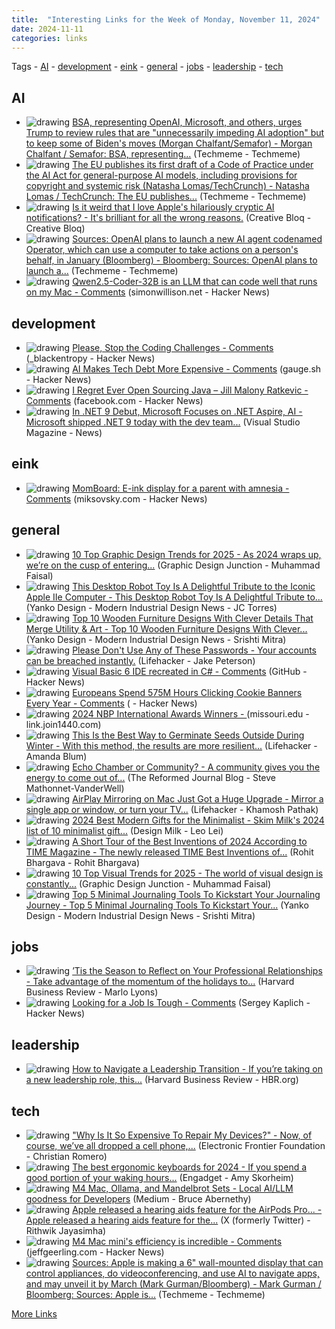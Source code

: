 ```yaml
---
title:  "Interesting Links for the Week of Monday, November 11, 2024"
date: 2024-11-11
categories: links
---
```


Tags  - [AI](#AI) - [development](#development) - [eink](#eink) - [general](#general) - [jobs](#jobs) - [leadership](#leadership) - [tech](#tech)


## AI
- <img src='http://www.techmeme.com/241114/i37.jpg' alt='drawing' style='max-height: 100px;'/>  [BSA, representing OpenAI, Microsoft, and others, urges Trump to review rules that are "unnecessarily impeding AI adoption" but to keep some of Biden's moves (Morgan Chalfant/Semafor) -   Morgan Chalfant / Semafor: BSA, representing...](http://www.techmeme.com/241114/p37#a241114p37) (Techmeme - Techmeme)
- <img src='http://www.techmeme.com/241114/i30.jpg' alt='drawing' style='max-height: 100px;'/>  [The EU publishes its first draft of a Code of Practice under the AI Act for general-purpose AI models, including provisions for copyright and systemic risk (Natasha Lomas/TechCrunch) -   Natasha Lomas / TechCrunch: The EU publishes...](http://www.techmeme.com/241114/p30#a241114p30) (Techmeme - Techmeme)
- <img src='https://cdn.mos.cms.futurecdn.net/gTrcJjwtuonmBP2yVcaXpd.png' alt='drawing' style='max-height: 100px;'/>  [Is it weird that I love Apple's hilariously cryptic AI notifications? - It's brilliant for all the wrong reasons.](https://www.creativebloq.com/tech/is-it-weird-that-i-love-apples-hilariously-cryptic-ai-notifications) (Creative Bloq - Creative Bloq)
- <img src='http://www.techmeme.com/241113/i43.jpg' alt='drawing' style='max-height: 100px;'/>  [Sources: OpenAI plans to launch a new AI agent codenamed Operator, which can use a computer to take actions on a person's behalf, in January (Bloomberg) -   Bloomberg: Sources: OpenAI plans to launch a...](http://www.techmeme.com/241113/p43#a241113p43) (Techmeme - Techmeme)
- <img src='https://news.ycombinator.com/y18.svg' alt='drawing' style='max-height: 100px;'/>  [Qwen2.5-Coder-32B is an LLM that can code well that runs on my Mac - Comments](https://simonwillison.net/2024/Nov/12/qwen25-coder/) (simonwillison.net - Hacker News)

## development
- <img src='https://news.ycombinator.com/y18.svg' alt='drawing' style='max-height: 100px;'/>  [Please, Stop the Coding Challenges - Comments](https://blackentropy.bearblog.dev/please-stop-the-absurd-coding-challenges/) (_blackentropy - Hacker News)
- <img src='https://news.ycombinator.com/y18.svg' alt='drawing' style='max-height: 100px;'/>  [AI Makes Tech Debt More Expensive - Comments](https://www.gauge.sh/blog/ai-makes-tech-debt-more-expensive) (gauge.sh - Hacker News)
- <img src='https://news.ycombinator.com/y18.svg' alt='drawing' style='max-height: 100px;'/>  [I Regret Ever Open Sourcing Java – Jill Malony Ratkevic - Comments](https://m.facebook.com/login.php?next=https%3A%2F%2Fm.facebook.com%2Fstory.php%3Fstory_fbid%3D10159934131461514%26id%3D520846513&refsrc=deprecated&_rdr) (facebook.com - Hacker News)
- <img src='https://visualstudiomagazine.com/design/ECG/VisualStudioMagazine/img/vsm_apple_icon.png' alt='drawing' style='max-height: 100px;'/>  [In .NET 9 Debut, Microsoft Focuses on .NET Aspire, AI - Microsoft shipped .NET 9 today with the dev team...](https://visualstudiomagazine.com/Articles/2024/11/12/In-,-d-,NET-9-Debut-Microsoft-Focuses-on-NET-Aspire-AI.aspx) (Visual Studio Magazine - News)

## eink
- <img src='https://news.ycombinator.com/y18.svg' alt='drawing' style='max-height: 100px;'/>  [MomBoard: E-ink display for a parent with amnesia - Comments](https://jan.miksovsky.com/posts/2024/11-12-momboard) (miksovsky.com - Hacker News)

## general
- <img src='https://graphicdesignjunction.com/wp-content/uploads/2024/11/graphic_design_trends_2025.jpg' alt='drawing' style='max-height: 100px;'/>  [10 Top Graphic Design Trends for 2025 - As 2024 wraps up, we’re on the cusp of entering...](https://graphicdesignjunction.com/2024/11/top-graphic-design-trends-for-2025/) (Graphic Design Junction - Muhammad Faisal)
- <img src='https://www.yankodesign.com/images/design_news/2015/06/home/oppermann_fullwidth.jpg' alt='drawing' style='max-height: 100px;'/>  [This Desktop Robot Toy Is A Delightful Tribute to the Iconic Apple IIe Computer - This Desktop Robot Toy Is A Delightful Tribute to...](https://www.yankodesign.com/2024/11/15/this-desktop-robot-toy-is-a-delightful-tribute-to-the-iconic-apple-iie-computer/?utm_source=rss&utm_medium=rss&utm_campaign=this-desktop-robot-toy-is-a-delightful-tribute-to-the-iconic-apple-iie-computer) (Yanko Design - Modern Industrial Design News - JC Torres)
- <img src='https://www.yankodesign.com/images/design_news/2024/11/detailed-wooden-furniture-designs-draft/top_10_wooden_furniture_designs_yanko_design_hero.webp' alt='drawing' style='max-height: 100px;'/>  [Top 10 Wooden Furniture Designs With Clever Details That Merge Utility & Art - Top 10 Wooden Furniture Designs With Clever...](https://www.yankodesign.com/2024/11/15/top-10-wooden-furniture-designs-with-clever-details-that-merge-utility-art/?utm_source=rss&utm_medium=rss&utm_campaign=top-10-wooden-furniture-designs-with-clever-details-that-merge-utility-art) (Yanko Design - Modern Industrial Design News - Srishti Mitra)
- <img src='https://lifehacker.com/imagery/articles/01JCP6SAPYTD1AKT33A1P9B0ZD/hero-image.png' alt='drawing' style='max-height: 100px;'/>  [Please Don't Use Any of These Passwords - Your accounts can be breached instantly.](https://lifehacker.com/tech/the-weakest-passwords-people-often-use) (Lifehacker - Jake Peterson)
- <img src='https://news.ycombinator.com/y18.svg' alt='drawing' style='max-height: 100px;'/>  [Visual Basic 6 IDE recreated in C# - Comments](https://github.com/BAndysc/AvaloniaVisualBasic6) (GitHub - Hacker News)
- <img src='https://news.ycombinator.com/y18.svg' alt='drawing' style='max-height: 100px;'/>  [Europeans Spend 575M Hours Clicking Cookie Banners Every Year - Comments](https://legiscope.com/blog/hidden-productivity-drain-cookie-banners) ( - Hacker News)
- <img src='https://new.express.adobe.com/webpage/YObLHZ8m3jhyc/resources/1730730646214?asset_id=rendition' alt='drawing' style='max-height: 100px;'/>  [2024 NBP International Awards Winners - ](https://link.join1440.com/click/37454716.4078794/aHR0cHM6Ly9uZXcuZXhwcmVzcy5hZG9iZS5jb20vd2VicGFnZS9ZT2JMSFo4bTNqaHljP3V0bV9zb3VyY2U9am9pbjE0NDAmdXRtX21lZGl1bT1lbWFpbCZ1dG1fcGxhY2VtZW50PW5ld3NsZXR0ZXI/66d719ac295ef3316872153aBaeb9bc06) (missouri.edu - link.join1440.com)
- <img src='https://lifehacker.com/imagery/articles/01JCNDWFH5SV8WBA16MJ5NZBPM/hero-image.png' alt='drawing' style='max-height: 100px;'/>  [This Is the Best Way to Germinate Seeds Outside During Winter - With this method, the results are more resilient...](https://lifehacker.com/home/how-to-germinate-seeds-outside-during-winter) (Lifehacker - Amanda Blum)
- <img src='https://blog.reformedjournal.com/wp-content/uploads/sites/2/2024/11/echochamber-1-768x576.jpg' alt='drawing' style='max-height: 100px;'/>  [Echo Chamber or Community? - A community gives you the energy to come out of...](https://blog.reformedjournal.com/2024/11/14/echo-chamber-or-community/) (The Reformed Journal Blog - Steve Mathonnet-VanderWell)
- <img src='https://lifehacker.com/imagery/articles/01JCJQE3AX5CW6FS1D41V242BW/hero-image.png' alt='drawing' style='max-height: 100px;'/>  [AirPlay Mirroring on Mac Just Got a Huge Upgrade - Mirror a single app or window, or turn your TV...](https://lifehacker.com/tech/airplay-mirroring-on-mac-just-got-a-huge-upgrade) (Lifehacker - Khamosh Pathak)
- <img src='https://design-milk.com/img/favicon/dm-favicon-192-192.png' alt='drawing' style='max-height: 100px;'/>  [2024 Best Modern Gifts for the Minimalist - Skim Milk's 2024 list of 10 minimalist gift...](https://design-milk.com/2024-best-modern-gifts-for-the-minimalist/?utm_source=rss&utm_medium=rss&utm_campaign=2024-best-modern-gifts-for-the-minimalist) (Design Milk - Leo Lei)
- <img src='https://rohitbhargava.com/images/2024/11/TIME-inventions-900x600-1.jpg' alt='drawing' style='max-height: 100px;'/>  [A Short Tour of the Best Inventions of 2024 According to TIME Magazine - The newly released TIME Best Inventions of...](https://rohitbhargava.com/a-short-tour-of-the-best-inventions-of-2024-according-to-time-magazine/) (Rohit Bhargava - Rohit Bhargava)
- <img src='https://graphicdesignjunction.com/wp-content/uploads/2024/11/top_visual_trends_2025.jpg' alt='drawing' style='max-height: 100px;'/>  [10 Top Visual Trends for 2025 - The world of visual design is constantly...](https://graphicdesignjunction.com/2024/11/10-top-visual-trends-for-2025/) (Graphic Design Junction - Muhammad Faisal)
- <img src='https://www.yankodesign.com/images/design_news/2024/11/top-5-journaling-tools-to-kickstart-your-journaling-journey/top_5_journaling_tools_yanko_design_hero.jpg' alt='drawing' style='max-height: 100px;'/>  [Top 5 Minimal Journaling Tools To Kickstart Your Journaling Journey - Top 5 Minimal Journaling Tools To Kickstart Your...](https://www.yankodesign.com/2024/11/11/top-5-minimal-journaling-tools-to-kickstart-your-journaling-journey/?utm_source=rss&utm_medium=rss&utm_campaign=top-5-minimal-journaling-tools-to-kickstart-your-journaling-journey) (Yanko Design - Modern Industrial Design News - Srishti Mitra)

## jobs
- <img src='https://hbr.org/favicon.ico' alt='drawing' style='max-height: 100px;'/>  [’Tis the Season to Reflect on Your Professional Relationships - Take advantage of the momentum of the holidays to...](https://hbr.org/2024/11/tis-the-season-to-reflect-on-your-professional-relationships) (Harvard Business Review - Marlo Lyons)
- <img src='https://news.ycombinator.com/y18.svg' alt='drawing' style='max-height: 100px;'/>  [Looking for a Job Is Tough - Comments](https://blog.kaplich.me/looking-for-a-job-is-tough/) (Sergey Kaplich - Hacker News)

## leadership
- <img src='https://hbr.org/favicon.ico' alt='drawing' style='max-height: 100px;'/>  [How to Navigate a Leadership Transition - If you’re taking on a new leadership role, this...](https://hbr.org/podcast/2024/11/how-to-navigate-a-leadership-transition) (Harvard Business Review - HBR.org)

## tech
- <img src='https://www.eff.org/files/banner_library/og-repair_0.png' alt='drawing' style='max-height: 100px;'/>  ["Why Is It So Expensive To Repair My Devices?" - Now, of course, we’ve all dropped a cell phone,...](https://www.eff.org/deeplinks/2024/10/why-it-so-expensive-repair-my-devices) (Electronic Frontier Foundation - Christian Romero)
- <img src='https://s.yimg.com/kw/assets/favicon-160x160.png' alt='drawing' style='max-height: 100px;'/>  [The best ergonomic keyboards for 2024 - If you spend a good portion of your waking hours...](https://www.engadget.com/computing/accessories/best-ergonomic-keyboard-130047982.html?src=rss) (Engadget - Amy Skorheim)
- <img src='https://miro.medium.com/v2/resize:fit:1200/1*GEQyrbALYNw8S6ioVsJsMQ.png' alt='drawing' style='max-height: 100px;'/>  [M4 Mac, Ollama, and Mandelbrot Sets - Local AI/LLM goodness for Developers](https://bruce-abernethy.medium.com/m4-mac-ollama-and-mandelbrot-sets-8b1040257a94) (Medium - Bruce Abernethy)
- <img src='https://pbs.twimg.com/profile_images/1389109636549074945/XWXdmqZe.jpg' alt='drawing' style='max-height: 100px;'/>  [Apple released a hearing aids feature for the AirPods Pro... - Apple released a hearing aids feature for the...](https://twitter.com/thel3l/status/1856381082662326760) (X (formerly Twitter) - Rithwik Jayasimha)
- <img src='https://news.ycombinator.com/y18.svg' alt='drawing' style='max-height: 100px;'/>  [M4 Mac mini's efficiency is incredible - Comments](https://www.jeffgeerling.com/blog/2024/m4-mac-minis-efficiency-incredible) (jeffgeerling.com - Hacker News)
- <img src='http://www.techmeme.com/241112/i23.jpg' alt='drawing' style='max-height: 100px;'/>  [Sources: Apple is making a 6" wall-mounted display that can control appliances, do videoconferencing, and use AI to navigate apps, and may unveil it by March (Mark Gurman/Bloomberg) -   Mark Gurman / Bloomberg: Sources: Apple is...](http://www.techmeme.com/241112/p23#a241112p23) (Techmeme - Techmeme)

[More Links](/links)

